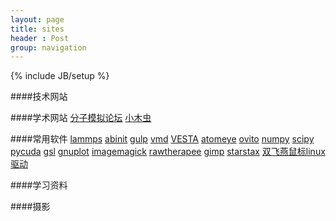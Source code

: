 ```yaml
---
layout: page
title: sites
header : Post
group: navigation
---
```

{% include JB/setup %}

####技术网站

####学术网站
[分子模拟论坛](http://www.mdbbs.org)
[小木虫](http://emuch.net)

####常用软件
[lammps](http://lammps.sandia.gov)
[abinit](http://www.abinit.org)
[gulp](http://projects.ivec.org/gulp)
[vmd](http://www.ks.uiuc.edu/Research/vmd)
[VESTA](http://jp-minerals.org/vesta)
[atomeye](http://li.mit.edu/Archive/Graphics/A)
[ovito](http://www.ovito.org)
[numpy](http://www.numpy.org)
[scipy](http://www.scipy.org)
[pycuda](http://mathema.tician.de/software/pycuda)
[gsl](http://www.gnu.org/s/gsl)
[gnuplot](http://www.gnuplot.info)
[imagemagick](http://www.imagemagick.org)
[rawtherapee](http://rawtherapee.com)
[gimp](http://www.gimp.org)
[starstax](http://www.markus-enzweiler.de/software/software.html)
[双飞燕鼠标linux驱动](https://github.com/Marisa-Chan/init-gmouse)

####学习资料


####摄影

